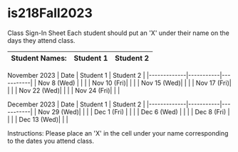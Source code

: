 # is218Fall2023

Class Sign-In Sheet
Each student should put an 'X' under their name on the days they attend class.

Student Names: | Student 1 | Student 2 |
------------------|-----------|-----------|

November 2023
| Date        | Student 1 | Student 2 |
|-------------|-----------|-----------|
| Nov 8 (Wed) |           |           |
| Nov 10 (Fri)|           |           |
| Nov 15 (Wed)|           |           |
| Nov 17 (Fri)|           |           |
| Nov 22 (Wed)|           |           | <!-- Skipped for Thanksgiving -->
| Nov 24 (Fri)|           |           | <!-- Skipped for Thanksgiving -->

December 2023
| Date        | Student 1 | Student 2 |
|-------------|-----------|-----------|
| Nov 29 (Wed)|           |           |
| Dec 1 (Fri) |           |           |
| Dec 6 (Wed) |           |           |
| Dec 8 (Fri) |           |           |
| Dec 13 (Wed)|           |           |

Instructions: Please place an 'X' in the cell under your name corresponding to the dates you attend class.
